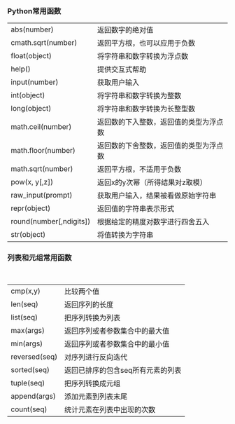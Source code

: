 <h3>Python常用函数</h3>
<table>
  <tr>
    <td>abs(number)</td>
    <td>返回数字的绝对值</td>
  </tr>
  <tr>
    <td>cmath.sqrt(number)</td>
    <td>返回平方根，也可以应用于负数</td>
  </tr>
  <tr>
    <td>float(object)</td>
    <td>将字符串和数字转换为浮点数</td>
  </tr>
  <tr>
    <td>help()</td>
    <td>提供交互式帮助</td>
  </tr>
  <tr>
    <td>input(number)</td>
    <td>获取用户输入</td>
  </tr>
  <tr>
    <td>int(object)</td>
    <td>将字符串和数字转换为整数</td>
  </tr>
  <tr>
    <td>long(object)</td>
    <td>将字符串和数字转换为长整型数</td>
  </tr>
  <tr>
    <td>math.ceil(number)</td>
    <td>返回数的下入整数，返回值的类型为浮点数</td>
  </tr>
  <tr>
    <td>math.floor(number)</td>
    <td>返回数的下舍整数，返回值的类型为浮点数</td>
  </tr>
  <tr>
    <td>math.sqrt(number)</td>
    <td>返回平方根，不适用于负数</td>
  </tr>
  <tr>
    <td>pow(x, y[,z])</td>
    <td>返回x的y次幂（所得结果对z取模）</td>
  </tr>
  <tr>
    <td>raw_input(prompt)</td>
    <td>获取用户输入，结果被看做原始字符串</td>
  </tr>
  <tr>
    <td>repr(object)</td>
    <td>返回值的字符串表示形式</td>
  </tr>
  <tr>
    <td>round(number[,ndigits])</td>
    <td>根据给定的精度对数字进行四舍五入</td>
  </tr>
  <tr>
    <td>str(object)</td>
    <td>将值转换为字符串</td>
  </tr>
</table>

<h3>列表和元组常用函数</h3>
<table>
  <tr>
    <td>cmp(x,y)</td>
    <td>比较两个值</td>
  </tr>
  <tr>
    <td>len(seq)</td>
    <td>返回序列的长度</td>
  </tr>
  <tr>
    <td>list(seq)</td>
    <td>把序列转换为列表</td>
  </tr>
  <tr>
    <td>max(args)</td>
    <td>返回序列或者参数集合中的最大值</td>
  </tr>
  <tr>
    <td>min(args)</td>
    <td>返回序列或者参数集合中的最小值</td>
  </tr>
  <tr>
    <td>reversed(seq)</td>
    <td>对序列进行反向迭代</td>
  </tr>
  <tr>
    <td>sorted(seq)</td>
    <td>返回已排序的包含seq所有元素的列表</td>
  </tr>
  <tr>
    <td>tuple(seq)</td>
    <td>把序列转换成元组</td>
  </tr>
  <tr>
    <td>append(args)</td>
    <td>添加元素到列表末尾</td>
  </tr>
  <tr>
    <td>count(seq)</td>
    <td>统计元素在列表中出现的次数</td>
  </tr>
</table>
